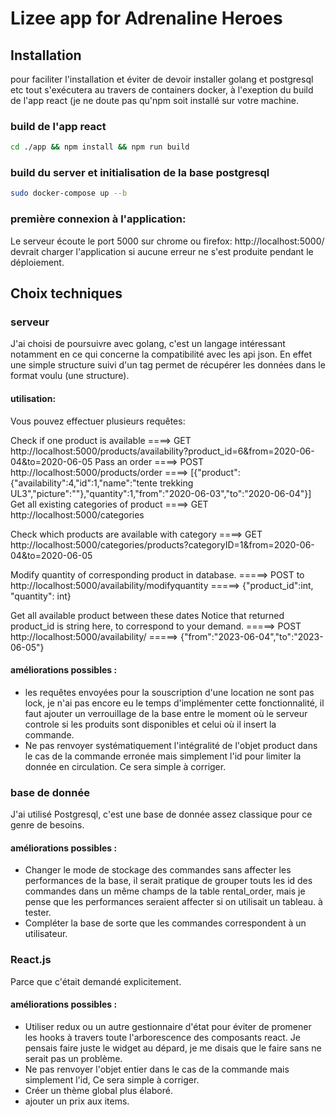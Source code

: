 # Lizee app for Adrenaline Heroes



## Installation

pour faciliter l'installation et éviter de devoir installer golang et postgresql etc tout s'exécutera au travers de containers docker, à l'exeption du build de l'app react (je ne doute pas qu'npm soit installé sur votre machine.

### build de l'app react

```bash
cd ./app && npm install && npm run build
```

### build du server et initialisation de la base postgresql

```bash
sudo docker-compose up --b
```

### première connexion à l'application:

Le serveur écoute le port 5000
sur chrome ou firefox: http://localhost:5000/ devrait charger l'application si aucune erreur ne s'est produite pendant le déploiement.

## Choix techniques

### serveur

J'ai choisi de poursuivre avec golang, c'est un langage intéressant notamment en ce qui concerne la compatibilité avec les api json.
En effet une simple structure suivi d'un tag permet de récupérer les données dans le format voulu (une structure).

#### utilisation:

Vous pouvez effectuer plusieurs requêtes:

 Check if one product is available
 ====> GET http://localhost:5000/products/availability?product_id=6&from=2020-06-04&to=2020-06-05
 Pass an order
 ====> POST http://localhost:5000/products/order
 ====> [{"product":{"availability":4,"id":1,"name":"tente trekking UL3","picture":""},"quantity":1,"from":"2020-06-03","to":"2020-06-04"}]
 Get all existing categories of product
 ====> GET http://localhost:5000/categories

 Check which products are available with category
 ====> GET http://localhost:5000/categories/products?categoryID=1&from=2020-06-04&to=2020-06-05

 Modify quantity of corresponding product in database. 
 =====> POST to http://localhost:5000/availability/modifyquantity
 =====> {"product_id":int, "quantity": int} 

Get all available product between these dates
Notice that returned product_id is string here, to correspond to your demand.
=====> POST http://localhost:5000/availability/
=====> {"from":"2023-06-04","to":"2023-06-05"}

#### améliorations possibles :

- les requêtes envoyées pour la souscription d'une location ne sont pas lock, je n'ai pas encore eu le temps  d'implémenter cette fonctionnalité, il faut ajouter un verrouillage de la base entre le moment où le serveur controle si les produits sont disponibles et celui où il insert la commande.
- Ne pas renvoyer systématiquement l'intégralité de l'objet product dans le cas de la commande erronée mais simplement l'id pour limiter la donnée en circulation. Ce sera simple à corriger.

### base de donnée

J'ai utilisé Postgresql, c'est une base de donnée assez classique pour ce genre de besoins.

#### améliorations possibles :

- Changer le mode de stockage des commandes sans affecter les performances de la base, il serait pratique de grouper touts les id des commandes dans un même champs de la table rental_order, mais je pense que les performances seraient affecter si on utilisait un tableau. à tester.
- Compléter la base de sorte que les commandes correspondent à un utilisateur.

### React.js

Parce que c'était demandé explicitement.

#### améliorations possibles :

- Utiliser redux ou un autre gestionnaire d'état pour éviter de promener les hooks à travers toute l'arborescence des composants react. Je pensais faire juste le widget au dépard, je me disais que le faire sans ne serait pas un problème.
- Ne pas renvoyer l'objet entier dans le cas de la commande mais simplement l'id, Ce sera simple à corriger.
- Créer un thème global plus élaboré.
- ajouter un prix aux items.









